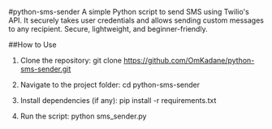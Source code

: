 #python-sms-sender A simple Python script to send SMS using Twilio's API. It securely takes user credentials and allows sending custom messages to any recipient. Secure, lightweight, and beginner-friendly.

##How to Use

1. Clone the repository: git clone https://github.com/OmKadane/python-sms-sender.git

2. Navigate to the project folder: cd python-sms-sender

3. Install dependencies (if any): pip install -r requirements.txt

4. Run the script: python sms_sender.py

